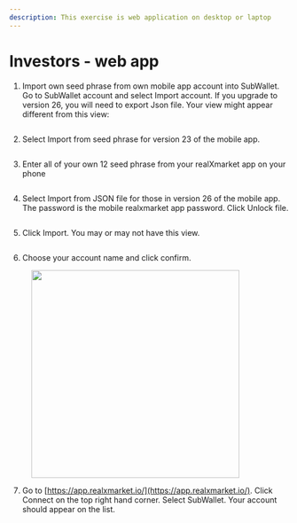 ```yaml
---
description: This exercise is web application on desktop or laptop
---
```


# Investors - web app

1. Import own seed phrase from own mobile app account into SubWallet. Go to SubWallet account and select Import account. If you upgrade to version 26, you will need to export Json file. Your view might appear different from this view:&#x20;

<figure><img src="../../../.gitbook/assets/image (61).png" alt=""><figcaption></figcaption></figure>

2. Select Import from seed phrase for version 23 of the mobile app.

<figure><img src="../../../.gitbook/assets/image (62).png" alt=""><figcaption></figcaption></figure>



3. Enter all of your own 12 seed phrase from your realXmarket app on your phone

<figure><img src="../../../.gitbook/assets/image (63).png" alt=""><figcaption></figcaption></figure>

4. Select Import from JSON file for those in version 26 of the mobile app. The password is the mobile realxmarket app password. Click Unlock file.

<figure><img src="../../../.gitbook/assets/image (69).png" alt=""><figcaption></figcaption></figure>

5. Click Import. You may or may not have this view.

<figure><img src="../../../.gitbook/assets/image (64).png" alt=""><figcaption></figcaption></figure>

6. Choose your account name and click confirm.

<figure><img src="../../../.gitbook/assets/image (65).png" alt="" width="375"><figcaption></figcaption></figure>

7. Go to [https://app.realxmarket.io/](https://app.realxmarket.io/). Click Connect on the top right hand corner. Select SubWallet. Your account should appear on the list.

<figure><img src="../../../.gitbook/assets/image (67).png" alt=""><figcaption></figcaption></figure>

